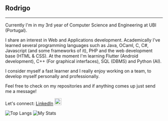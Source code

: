 ## <name>Rodrigo</name>
---


Currently I'm in my 3rd year of Computer Science and Engineering at UBI (Portugal). 


I share an interest in Web and Applications development. Academically I've learned several programming languages such as Java, OCaml, C, C#, Javascript (and some frameworks of it), PHP and the web development base (HTML & CSS). At the moment I'm learning Flutter (Android development), C++ (For graphical interfaces), SQL (DBMS) and Python (AI).


I consider myself a fast learner and I really enjoy working on a team, to develop myself personally and professionally.


Feel free to check on my repositories and if anything comes up just send me a message!


Let's connect:  [LinkedIn](https://www.linkedin.com/in/rodrigo-silva-455b291bb/) <img alt="LinkedIn" width="22px" src="https://content.linkedin.com/content/dam/me/business/en-us/amp/brand-site/v2/bg/LI-Bug.svg.original.svg" />

![Top Langs](https://github-readme-stats.vercel.app/api/top-langs/?username=rdsilva01&layout=donut&count_private=true&show_icons=true&bg_color=00000000)
![My Stats](https://github-readme-stats.vercel.app/api?username=rdsilva01&count_private=true&show_icons=true&bg_color=00000000)
